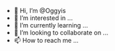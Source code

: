 - 👋 Hi, I’m @Oggyis
- 👀 I’m interested in ...
- 🌱 I’m currently learning ...
- 💞️ I’m looking to collaborate on ...
- 📫 How to reach me ...

<!---
Oggyis/Oggyis is a ✨ special ✨ repository because its `README.md` (this file) appears on your GitHub profile.
You can click the Preview link to take a look at your changes.
--->
